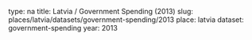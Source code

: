 type: na
title: Latvia / Government Spending (2013)
slug: places/latvia/datasets/government-spending/2013
place: latvia
dataset: government-spending
year: 2013
